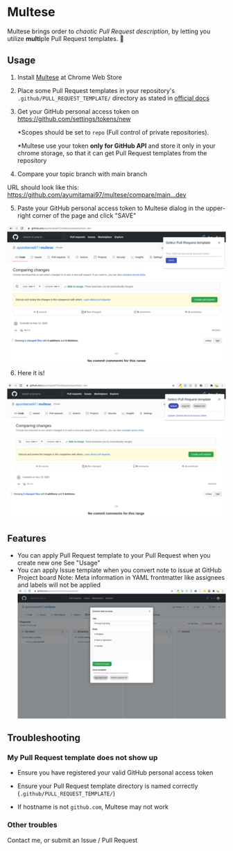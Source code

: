 # Multese

Multese brings order to _chaotic Pull Request description_, by letting you utilize **multi**ple Pull Request templates. :dog:



## Usage

1. Install [Multese](https://chrome.google.com/webstore/detail/multese/gbemnmnccbkifpcogeokbldhapeeobag) at Chrome Web Store

2. Place some Pull Request templates in your repository's `.github/PULL_REQUEST_TEMPLATE/` directory as stated in [official docs](https://docs.github.com/en/free-pro-team@latest/github/building-a-strong-community/creating-a-pull-request-template-for-your-repository)

3. Get your GitHub personal access token on https://github.com/settings/tokens/new

    *Scopes should be set to `repo` (Full control of private repositories).

    *Multese use your token **only for GitHub API** and store it only in your chrome storage, so that it can get Pull Request templates from the repository

4. Compare your topic branch with main branch

  URL should look like this: https://github.com/ayumitamai97/multese/compare/main...dev

5. Paste your GitHub personal access token to Multese dialog in the upper-right corner of the page
and click "SAVE"

![image](misc/token.png)

6. Here it is!

![image](misc/main.png)


## Features
- You can apply Pull Request template to your Pull Request when you create new one
    See "Usage"
- You can apply Issue template when you convert note to issue at GitHub Project board
    Note: Meta information in YAML frontmatter like assignees and labels will not be applied
    ![image](misc/convert_note_to_issue.png)



## Troubleshooting

### My Pull Request template does not show up

- Ensure you have registered your valid GitHub personal access token

- Ensure your Pull Request template directory is named correctly (`.github/PULL_REQUEST_TEMPLATE/`)

- If hostname is not `github.com`, Multese may not work


### Other troubles

Contact me, or submit an Issue / Pull Request
